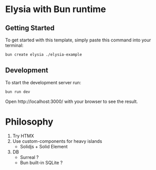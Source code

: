 # Elysia with Bun runtime

## Getting Started
To get started with this template, simply paste this command into your terminal:
```bash
bun create elysia ./elysia-example
```

## Development
To start the development server run:
```bash
bun run dev
```

Open http://localhost:3000/ with your browser to see the result.

# Philosophy

1. Try HTMX
2. Use custom-components for heavy islands
    - Solidjs + Solid Element
3. DB
    - Surreal ?
    - Bun built-in SQLite ?